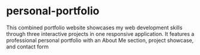 # personal-portfolio
This combined portfolio website showcases my web development skills through three interactive projects in one responsive application. It features a professional personal portfolio with an About Me section, project showcase, and contact form
